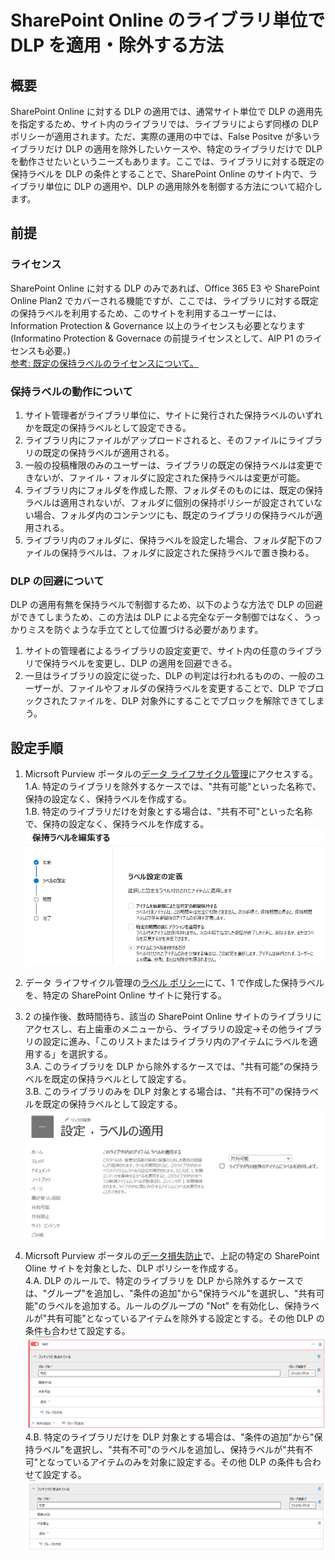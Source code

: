 # SharePoint Online のライブラリ単位で DLP を適用・除外する方法
## 概要
SharePoint Online に対する DLP の適用では、通常サイト単位で DLP の適用先を指定するため、サイト内のライブラリでは、ライブラリによらず同様の DLP ポリシーが適用されます。ただ、実際の運用の中では、False Positve が多いライブラリだけ DLP の適用を除外したいケースや、特定のライブラリだけで DLP を動作させたいというニーズもあります。ここでは、ライブラリに対する既定の保持ラベルを DLP の条件とすることで、SharePoint Online のサイト内で、ライブラリ単位に DLP の適用や、DLP の適用除外を制御する方法について紹介します。

## 前提
### ライセンス
SharePoint Online に対する DLP のみであれば、Office 365 E3 や SharePoint Online Plan2 でカバーされる機能ですが、ここでは、ライブラリに対する既定の保持ラベルを利用するため、このサイトを利用するユーザーには、Information Protection & Governance 以上のライセンスも必要となります(Informatino Protection & Governace の前提ライセンスとして、AIP P1 のライセンスも必要。)    
[参考: 既定の保持ラベルのライセンスについて。](https://learn.microsoft.com/ja-jp/office365/servicedescriptions/microsoft-365-service-descriptions/microsoft-365-tenantlevel-services-licensing-guidance/microsoft-365-security-compliance-licensing-guidance#licensing-for-retention-label-policies)

### 保持ラベルの動作について 
1. サイト管理者がライブラリ単位に、サイトに発行された保持ラベルのいずれかを既定の保持ラベルとして設定できる。
2. ライブラリ内にファイルがアップロードされると、そのファイルにライブラリの既定の保持ラベルが適用される。
3. 一般の投稿権限のみのユーザーは、ライブラリの既定の保持ラベルは変更できないが、ファイル・フォルダに設定された保持ラベルは変更が可能。
4. ライブラリ内にフォルダを作成した際、フォルダそのものには、既定の保持ラベルは適用されないが、フォルダに個別の保持ポリシーが設定されていない場合、フォルダ内のコンテンツにも、既定のライブラリの保持ラベルが適用される。
5. ライブラリ内のフォルダに、保持ラベルを設定した場合、フォルダ配下のファイルの保持ラベルは、フォルダに設定された保持ラベルで置き換わる。

### DLP の回避について
DLP の適用有無を保持ラベルで制御するため、以下のような方法で DLP の回避ができてしまうため、この方法は DLP による完全なデータ制御ではなく、うっかりミスを防ぐような手立てとして位置づける必要があります。
1. サイトの管理者によるライブラリの設定変更で、サイト内の任意のライブラリで保持ラベルを変更し、DLP の適用を回避できる。
3. 一旦はライブラリの設定に従った、DLP の判定は行われるものの、一般のユーザーが、ファイルやフォルダの保持ラベルを変更することで、DLP でブロックされたファイルを、DLP 対象外にすることでブロックを解除できてしまう。

## 設定手順
1. Micrsoft Purview ポータルの[データ ライフサイクル管理](https://compliance.microsoft.com/informationgovernance)にアクセスする。    
    1.A. 特定のライブラリを除外するケースでは、"共有可能"といった名称で、保持の設定なく、保持ラベルを作成する。    
    1.B. 特定のライブラリだけを対象とする場合は、"共有不可"といった名称で、保持の設定なく、保持ラベルを作成する。<img src="https://github.com/YoshihiroIchinose/E5Comp/blob/main/img/DLPbyRetention01.png"/>    
     
2. データ ライフサイクル管理の[ラベル ポリシー](https://compliance.microsoft.com/informationgovernance?viewid=labelpolicies)にて、1 で作成した保持ラベルを、特定の SharePoint Online サイトに発行する。
    
3. 2 の操作後、数時間待ち、該当の SharePoint Online サイトのライブラリにアクセスし、右上歯車のメニューから、ライブラリの設定->その他ライブラリの設定に進み、「このリストまたはライブラリ内のアイテムにラベルを適用する」を選択する。    
    3.A. このライブラリを DLP から除外するケースでは、"共有可能"の保持ラベルを既定の保持ラベルとして設定する。     
    3.B. このライブラリのみを DLP 対象とする場合は、"共有不可"の保持ラベルを既定の保持ラベルとして設定する。<img src="https://github.com/YoshihiroIchinose/E5Comp/blob/main/img/DLPbyRetention02.png"/>     
    
4. Micrsoft Purview ポータルの[データ損失防止](https://compliance.microsoft.com/datalossprevention?viewid=policies)で、上記の特定の SharePoint Oline サイトを対象とした、DLP ポリシーを作成する。    
    4.A. DLP のルールで、特定のライブラリを DLP から除外するケースでは、"グループ"を追加し、"条件の追加"から"保持ラベル"を選択し、"共有可能"のラベルを追加する。ルールのグループの "Not" を有効化し、保持ラベルが"共有可能"となっているアイテムを除外する設定とする。その他 DLP の条件も合わせて設定する。<img src="https://github.com/YoshihiroIchinose/E5Comp/blob/main/img/DLPbyRetention03.png"/>     
    4.B. 特定のライブラリだけを DLP 対象とする場合は、"条件の追加"から"保持ラベル"を選択し、"共有不可"のラベルを追加し、保持ラベルが"共有不可"となっているアイテムのみを対象に設定する。その他 DLP の条件も合わせて設定する。<img src="https://github.com/YoshihiroIchinose/E5Comp/blob/main/img/DLPbyRetention04.png"/> 
